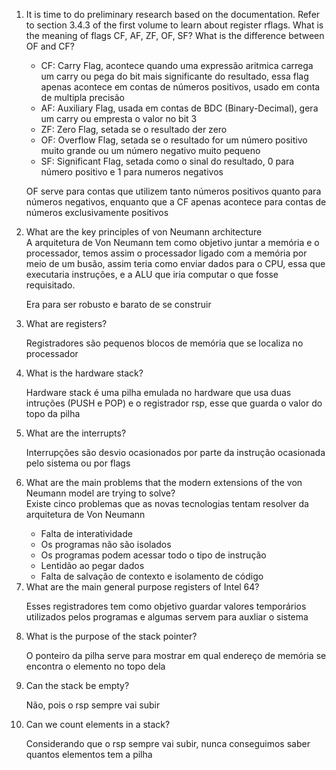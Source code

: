 <ol> <li> It is time to do preliminary research based on the documentation. Refer to section 3.4.3 of the first volume to learn about register rflags. What is the meaning of flags CF, AF, ZF, OF, SF? What is the difference between OF and CF? </li> 

- CF: Carry Flag, acontece quando uma expressão aritmica carrega um carry ou pega do bit mais significante do resultado, essa flag apenas acontece em contas de números positivos, usado em conta de multipla precisão 
- AF: Auxiliary Flag, usada em contas de BDC (Binary-Decimal), gera um carry ou empresta o valor no bit 3
- ZF: Zero Flag, setada se o resultado der zero
- OF: Overflow Flag, setada se o resultado for um número positivo muito grande ou um número negativo muito pequeno
- SF: Significant Flag, setada como o sinal do resultado, 0 para número positivo e 1 para numeros negativos

OF serve para contas que utilizem tanto números positivos quanto para números negativos, enquanto que a CF apenas acontece para contas de números exclusivamente positivos
<li>What are the key principles of von Neumann architecture</li>
A arquitetura de Von Neumann tem como objetivo juntar a memória e o processador, temos assim o processador ligado com a memória por meio de um busão, assim teria como enviar dados para o CPU, essa que executaria instruções, e a ALU que iria computar o que fosse requisitado.

Era para ser robusto e barato de se construir

<li>What are registers?</li>

Registradores são pequenos blocos de memória que se localiza no processador

<li>What is the hardware stack?</li>

Hardware stack é uma pilha emulada no hardware que usa duas intruções (PUSH e POP) e o registrador rsp, esse que guarda o valor do topo da pilha

<li>What are the interrupts?</li>

Interrupções são desvio ocasionados por parte da instrução ocasionada pelo sistema ou por flags

<li>What are the main problems that the modern extensions of the von Neumann model are trying to solve?</li>
Existe cinco problemas que as novas tecnologias tentam resolver da arquitetura de Von Neumann

- Falta de interatividade
- Os programas não são isolados
- Os programas podem acessar todo o tipo de instrução
- Lentidão ao pegar dados
- Falta de salvação de contexto e isolamento de código

<li>What are the main general purpose registers of Intel 64?</li>

Esses registradores tem como objetivo guardar valores temporários utilizados pelos programas e algumas servem para auxliar o sistema

<li>What is the purpose of the stack pointer?</li>

O ponteiro da pilha serve para mostrar em qual endereço de memória se encontra o elemento no topo dela

<li>Can the stack be empty?</li>

Não, pois o rsp sempre vai subir

<li>Can we count elements in a stack?</li>

Considerando que o rsp sempre vai subir, nunca conseguimos saber quantos elementos tem a pilha
</ol>
